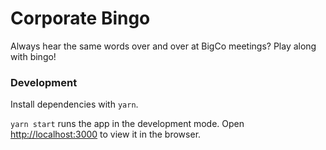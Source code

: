 # Corporate Bingo

Always hear the same words over and over at BigCo meetings? Play along with bingo!

### Development

Install dependencies with `yarn`.

`yarn start` runs the app in the development mode.
Open [http://localhost:3000](http://localhost:3000) to view it in the browser.
